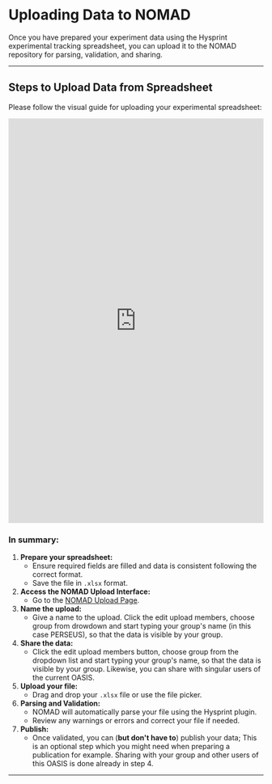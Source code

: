 # Uploading Data to NOMAD

Once you have prepared your experiment data using the Hysprint experimental tracking spreadsheet, you can upload it to the NOMAD repository for parsing, validation, and sharing.

---

## Steps to Upload Data from Spreadsheet
Please follow the visual guide for uploading your experimental spreadsheet:

<iframe src="https://scribehow.com/embed/How_to_Work_on_the_HZB_Nomad_Oasis__bRbhHOaCR2S3dBIeQLYw8A" width="100%" height="800" allow="fullscreen" style="aspect-ratio: 1 / 1; border: 0; min-height: 480px"></iframe>

### In summary:
1. **Prepare your spreadsheet:**
      - Ensure required fields are filled and data is consistent following the correct format.
      - Save the file in `.xlsx` format.
2. **Access the NOMAD Upload Interface:**
      - Go to the [NOMAD Upload Page](https://sol-ai.de/nomad-oasis/gui/user/uploads).
3. **Name the upload:**
      - Give a name to the upload. Click the edit upload members, choose group from drowdown and start typing your group's name (in this case PERSEUS), so that the data is visible by your group.
4. **Share the data:**
      - Click the edit upload members button, choose group from the dropdown list and start typing your group's name, so that the data is visible by your group. Likewise, you can share with singular users of the current OASIS.
5. **Upload your file:**
      - Drag and drop your `.xlsx` file or use the file picker.
6. **Parsing and Validation:**
      - NOMAD will automatically parse your file using the Hysprint plugin.
      - Review any warnings or errors and correct your file if needed.
7. **Publish:**
      - Once validated, you can (**but don't have to**) publish your data; This is an optional step which you might need when preparing a publication for example. Sharing with your group and other users of this OASIS is done already in step 4. 

---




